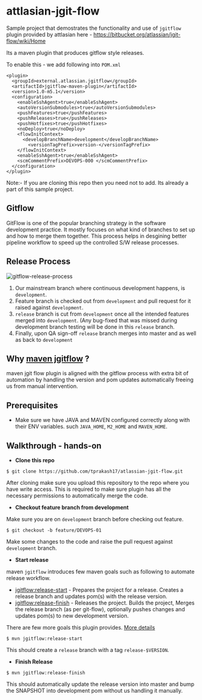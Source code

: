 # attlasian-jgit-flow
Sample project that demostrates the functionality and use of `jgitflow` plugin provided by attlasian here - https://bitbucket.org/atlassian/jgit-flow/wiki/Home

Its a maven plugin that produces gitflow style releases. 

To enable this - we add following into `POM.xml`

```
<plugin>
  <groupId>external.atlassian.jgitflow</groupId>
  <artifactId>jgitflow-maven-plugin</artifactId>
  <version>1.0-m5.1</version>
  <configuration>
    <enableSshAgent>true</enableSshAgent>
    <autoVersionSubmodules>true</autoVersionSubmodules>
    <pushFeatures>true</pushFeatures>
    <pushReleases>true</pushReleases>
    <pushHotfixes>true</pushHotfixes>
    <noDeploy>true</noDeploy>
    <flowInitContext>
      <developBranchName>development</developBranchName>
        <versionTagPrefix>version-</versionTagPrefix>
    </flowInitContext>
    <enableSshAgent>true</enableSshAgent>
    <scmCommentPrefix>DEVOPS-000 </scmCommentPrefix>
  </configuration>
</plugin>
```
Note:- If you are cloning this repo then you need not to add. Its already a part of this sample project.

## Gitflow 
GitFlow is one of the popular branching strategy in the software development practice. It mostly focuses on what kind of branches to set up and how to merge them together. This process helps in desgining better pipeline workflow to speed up the controlled S/W release processes.

## Release Process
![gitflow-release-process](https://user-images.githubusercontent.com/38158144/68986878-ef617d80-0849-11ea-9590-c4a4a36faccb.jpg)

1. Our mainstream branch where continuous development happens, is `development`.
2. Feature branch is checked out from `development` and pull request for it raised against `development`.
3. `release` branch is cut from `development` once all the intended features merged into `development`. (Any bug-fixed that was missed during development branch testing will be done in this `release` branch.
4. Finally, upon QA sign-off `release` branch merges into master and as well as back to `development`

## Why [maven jgitflow](https://bitbucket.org/atlassian/jgit-flow/wiki/Home) ?
maven jgit flow plugin is aligned with the gitflow process with extra bit of automation by handling the version and pom updates automatically freeing us from manual intervention.

## Prerequisites
* Make sure we have JAVA and MAVEN configured correctly along with their ENV variables. such `JAVA_HOME`, `M2_HOME` and `MAVEN_HOME`.

## Walkthrough - hands-on

* **Clone this repo**
```
$ git clone https://github.com/tprakash17/atlassian-jgit-flow.git
```

After cloning make sure you upload this repository to the repo where you have write access. This is required to make sure plugin has all the necessary permissions to automatically merge the code.


* **Checkout feature branch from development**

Make sure you are on `development` branch before checking out feature.

```
$ git checkout -b feature/DEVOPS-01
```

Make some changes to the code and raise the pull request against `development` branch.


* **Start release**

maven `jgitflow` introduces few maven goals such as following to automate release workflow. 

* [jgitflow:release-start](https://bitbucket.org/atlassian/jgit-flow/wiki/goals/release-start) - Prepares the project for a release. Creates a release branch and updates pom(s) with the release version.
* [jgitflow:release-finish](https://bitbucket.org/atlassian/jgit-flow/wiki/goals/release-finish) - Releases the project. Builds the project, Merges the release branch (as per git-flow), optionally pushes changes and updates pom(s) to new development version.

There are few more goals this plugin provides. [More details](https://bitbucket.org/atlassian/jgit-flow/wiki/goals.wiki#!goals-overview)

```
$ mvn jgitflow:release-start
```
This should create a `release` branch with a tag `release-$VERSION`.

* **Finish Release**
```
$ mvn jgitflow:release-finish
```

This should automatically update the release version into master and bump the SNAPSHOT into development pom without us handling it manually. 

